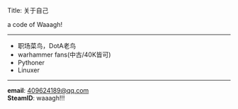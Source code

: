 Title: 关于自己

a code of Waaagh!

---

- 职场菜鸟，DotA老鸟
- warhammer fans(中古/40K皆可)
- Pythoner
- Linuxer

---

**email**: 409624189@qq.com 
<br>
**SteamID**: waaagh!!!
